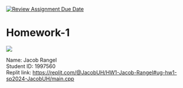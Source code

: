 [![Review Assignment Due Date](https://classroom.github.com/assets/deadline-readme-button-24ddc0f5d75046c5622901739e7c5dd533143b0c8e959d652212380cedb1ea36.svg)](https://classroom.github.com/a/WInlF4yg)
# Homework-1
<img src="https://user-images.githubusercontent.com/73097560/115834477-dbab4500-a447-11eb-908a-139a6edaec5c.gif">

Name: Jacob Rangel </br>
Student ID: 1997560 </br>
Replit link: https://replit.com/@JacobUH/HW1-Jacob-Rangel#ug-hw1-sp2024-JacobUH/main.cpp
